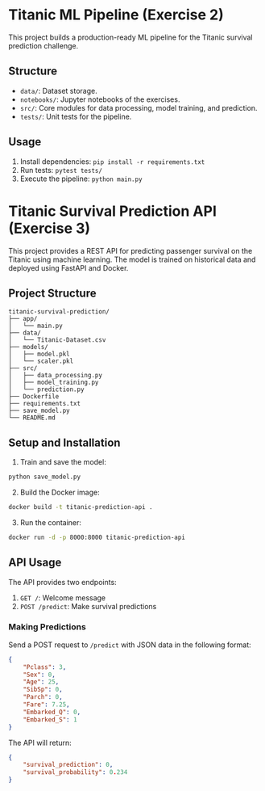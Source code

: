# Titanic ML Pipeline (Exercise 2)

This project builds a production-ready ML pipeline for the Titanic survival prediction challenge.

## Structure
- `data/`: Dataset storage.
- `notebooks/`: Jupyter notebooks of the exercises.
- `src/`: Core modules for data processing, model training, and prediction.
- `tests/`: Unit tests for the pipeline.

## Usage
1. Install dependencies: `pip install -r requirements.txt`
2. Run tests: `pytest tests/`
3. Execute the pipeline: `python main.py`


# Titanic Survival Prediction API (Exercise 3)

This project provides a REST API for predicting passenger survival on the Titanic using machine learning. The model is trained on historical data and deployed using FastAPI and Docker.

## Project Structure
```
titanic-survival-prediction/
├── app/
│   └── main.py
├── data/
│   └── Titanic-Dataset.csv
├── models/
│   ├── model.pkl
│   └── scaler.pkl
├── src/
│   ├── data_processing.py
│   ├── model_training.py
│   └── prediction.py
├── Dockerfile
├── requirements.txt
├── save_model.py
└── README.md
```

## Setup and Installation

1. Train and save the model:
```bash
python save_model.py
```

2. Build the Docker image:
```bash
docker build -t titanic-prediction-api .
```

3. Run the container:
```bash
docker run -d -p 8000:8000 titanic-prediction-api
```

## API Usage

The API provides two endpoints:

1. `GET /`: Welcome message
2. `POST /predict`: Make survival predictions

### Making Predictions

Send a POST request to `/predict` with JSON data in the following format:

```json
{
    "Pclass": 3,
    "Sex": 0,
    "Age": 25,
    "SibSp": 0,
    "Parch": 0,
    "Fare": 7.25,
    "Embarked_Q": 0,
    "Embarked_S": 1
}
```

The API will return:
```json
{
    "survival_prediction": 0,
    "survival_probability": 0.234
}
```
